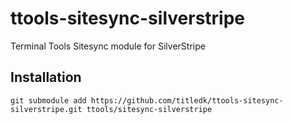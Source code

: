 # ttools-sitesync-silverstripe
Terminal Tools Sitesync module for SilverStripe

## Installation

	git submodule add https://github.com/titledk/ttools-sitesync-silverstripe.git ttools/sitesync-silverstripe

